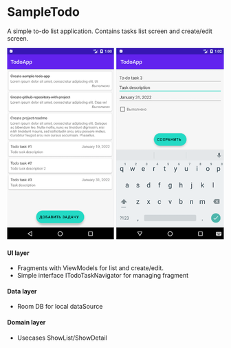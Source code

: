 # SampleTodo
A simple to-do list application. Contains tasks list screen and create/edit screen.

![screen](/images/list_screenshot.png)

####  UI layer
- Fragments with ViewModels for list and create/edit.
- Simple interface ITodoTaskNavigator for managing fragment

####  Data layer
- Room DB for local dataSource

####  Domain layer
- Usecases ShowList/ShowDetail